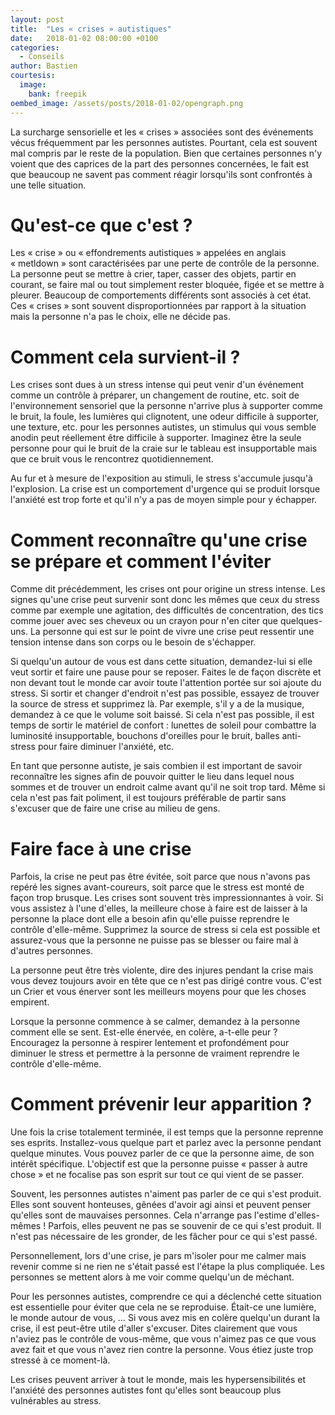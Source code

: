 ```yaml
---
layout: post
title:  "Les « crises » autistiques"
date:   2018-01-02 08:00:00 +0100
categories:
  - Conseils
author: Bastien
courtesis:
  image:
    bank: freepik
oembed_image: /assets/posts/2018-01-02/opengraph.png
---
```


<amp-img class="left" width="400" height="200" src="/assets/posts/2018-01-02/opengraph.png" alt=""></amp-img>

La surcharge sensorielle et les «&nbsp;crises&nbsp;» associées sont des événements 
vécus fréquemment par les personnes autistes.
Pourtant, cela est souvent mal compris par le reste de la population. 
Bien que certaines personnes n'y voient que des caprices de la part des personnes 
concernées, le fait est que beaucoup ne savent pas comment réagir lorsqu'ils sont 
confrontés à une telle situation.

# Qu'est-ce que c'est ?

Les «&nbsp;crise&nbsp;» ou «&nbsp;effondrements autistiques&nbsp;»
appelées en anglais «&nbsp;metldown&nbsp;» sont caractérisées par une perte de contrôle 
de la personne. 
La personne peut se mettre à crier, taper, casser des objets, partir en courant, 
se faire mal ou 
tout simplement rester bloquée, figée et se mettre à pleurer. Beaucoup de comportements 
différents sont associés à cet état.
Ces «&nbsp;crises&nbsp;» sont souvent disproportionnées par rapport à 
la situation mais la personne n'a pas le choix, elle ne décide pas.



# Comment cela survient-il ?

Les crises sont dues à un stress intense qui peut venir
d'un événement comme un contrôle à préparer, un changement de routine, etc.
 soit de l'environnement 
sensoriel que la personne n'arrive plus à supporter comme le bruit, la foule, les 
lumières qui clignotent, une odeur difficile à supporter, une texture, etc.
pour les personnes autistes, un stimulus qui vous semble anodin peut réellement être 
difficile à supporter. Imaginez être la seule personne pour qui le bruit de la craie 
sur le tableau est insupportable mais que ce bruit vous le rencontrez quotidiennement.

Au fur et à mesure de l'exposition au stimuli, le stress s'accumule jusqu'à 
l'explosion. La crise est un comportement d'urgence qui se produit lorsque l'anxiété 
est trop forte et qu'il n'y a pas de moyen simple pour y échapper.


# Comment reconnaître qu'une crise se prépare et comment l'éviter
Comme dit précédemment, les crises ont pour origine un stress intense.
Les signes qu'une crise peut survenir sont donc les mêmes que ceux du stress comme par exemple une agitation, des difficultés de concentration, des tics comme jouer avec ses cheveux ou 
un crayon pour n'en citer que quelques-uns.
La personne qui est sur le point de vivre une crise peut ressentir une tension intense dans son corps ou le besoin de s'échapper.

Si quelqu'un autour de vous est dans cette situation, 
demandez-lui si elle veut sortir et faire une pause pour se reposer.
Faites le de façon discrète et non devant tout le monde car avoir toute l'attention portée sur soi ajoute du stress.
Si sortir et changer d'endroit n'est pas possible, essayez de trouver la source de stress et supprimez là. 
Par exemple, s'il y a de la musique, demandez à ce que le volume soit baissé.
Si cela n'est pas possible, il est temps de sortir le matériel de confort&nbsp;: lunettes de soleil pour combattre la luminosité insupportable, bouchons d'oreilles pour le bruit, balles 
anti-stress pour faire diminuer l'anxiété, etc.

En tant que personne autiste, je sais combien il est important de savoir reconnaître les signes afin de pouvoir quitter le lieu dans lequel nous sommes et de trouver un endroit calme 
avant qu'il ne soit trop tard.
Même si cela n'est pas fait poliment, il est toujours préférable de partir sans s'excuser que de faire une crise au milieu de gens.


# Faire face à une crise

Parfois, la crise ne peut pas être évitée, soit parce que nous n'avons pas repéré les signes avant-coureurs, soit parce que le stress est monté de façon trop brusque.
Les crises sont souvent très impressionnantes à voir. Si vous assistez à l'une d'elles, la meilleure chose à faire est de laisser à la personne la place dont elle a besoin afin qu'elle 
puisse reprendre le contrôle d'elle-même. Supprimez la source de stress si cela est possible et assurez-vous que la personne ne puisse pas se blesser ou faire mal à d'autres personnes.

La personne peut être très violente, dire des injures pendant la crise mais vous devez toujours avoir en tête que ce n'est pas dirigé contre vous. C'est un 
Crier et vous énerver sont les meilleurs moyens pour que les choses empirent.


Lorsque la personne commence à se calmer, demandez à la personne comment elle se sent. Est-elle énervée, en colère, a-t-elle peur&nbsp;?
Encouragez la personne à respirer lentement et profondément pour diminuer le stress et permettre à la personne de vraiment reprendre le contrôle d'elle-même.

# Comment prévenir leur apparition ?

Une fois la crise totalement terminée, il est temps que la personne reprenne ses esprits. Installez-vous quelque part et parlez avec la personne pendant quelque minutes.
Vous pouvez parler de ce que la personne aime, de son intérêt spécifique. L'objectif est que la personne puisse «&nbsp;passer à autre chose&nbsp;» et ne focalise pas son esprit sur tout 
ce qui vient de se passer.

Souvent, les personnes autistes n'aiment pas parler de ce qui s'est produit.
Elles sont souvent honteuses, gênées d'avoir agi ainsi et peuvent penser qu'elles sont de mauvaises personnes. Cela n'arrange pas l'estime d'elles-mêmes&nbsp;!
Parfois, elles peuvent ne pas se souvenir de ce qui s'est produit.
Il n'est pas nécessaire de les gronder, de les fâcher pour ce qui s'est passé. 

Personnellement, lors d'une crise, je pars m'isoler pour me calmer mais revenir comme si ne rien ne s'était passé est l'étape la plus compliquée.
Les personnes se mettent alors à me voir comme quelqu'un de méchant.

Pour les personnes autistes, comprendre ce qui a déclenché cette situation est essentielle pour éviter que cela ne se reproduise. Était-ce une lumière, le monde autour de vous, …
Si vous avez mis en colère quelqu'un durant la crise, il est peut-être utile d'aller s'excuser. Dites clairement que vous n'aviez pas le contrôle de vous-même, que vous n'aimez pas ce 
que vous avez fait et que vous n'avez rien contre la personne. Vous étiez juste trop stressé à ce moment-là.

Les crises peuvent arriver à tout le monde, mais les hypersensibilités et l'anxiété des personnes autistes font qu'elles sont beaucoup plus vulnérables au stress.



